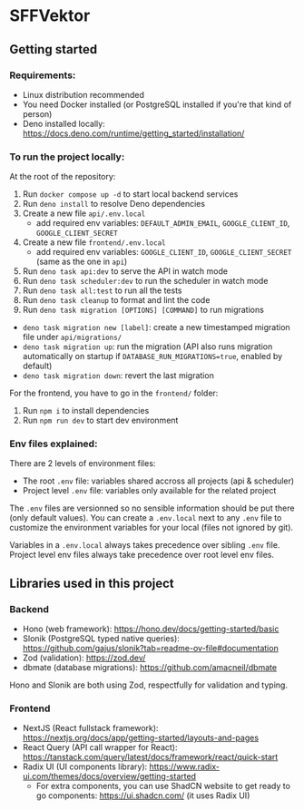 # SFFVektor

## Getting started

### Requirements:

- Linux distribution recommended
- You need Docker installed (or PostgreSQL installed if you're that kind of
  person)
- Deno installed locally:
  https://docs.deno.com/runtime/getting_started/installation/

### To run the project locally:

At the root of the repository:
1. Run `docker compose up -d` to start local backend services
2. Run `deno install` to resolve Deno dependencies
3. Create a new file `api/.env.local`
    - add required env variables: `DEFAULT_ADMIN_EMAIL`, `GOOGLE_CLIENT_ID`, `GOOGLE_CLIENT_SECRET`
4. Create a new file `frontend/.env.local`
    - add required env variables: `GOOGLE_CLIENT_ID`, `GOOGLE_CLIENT_SECRET` (same as the one in `api`)
5. Run `deno task api:dev` to serve the API in watch mode
6. Run `deno task scheduler:dev` to run the scheduler in watch mode
7. Run `deno task all:test` to run all the tests
8. Run `deno task cleanup` to format and lint the code
9. Run `deno task migration [OPTIONS] [COMMAND]` to run migrations
  - `deno task migration new [label]`: create a new timestamped migration file under `api/migrations/`
  - `deno task migration up`: run the migration (API also runs migration automatically on startup if `DATABASE_RUN_MIGRATIONS=true`, enabled by default)
  - `deno task migration down`: revert the last migration

For the frontend, you have to go in the `frontend/` folder:
1. Run `npm i` to install dependencies
2. Run `npm run dev` to start dev environment


### Env files explained:

There are 2 levels of environment files:

- The root `.env` file: variables shared accross all projects (api & scheduler)
- Project level `.env` file: variables only available for the related project

The `.env` files are versionned so no sensible information should be put there
(only default values). You can create a `.env.local` next to any `.env` file to
customize the environment variables for your local (files not ignored by git).

Variables in a `.env.local` always takes precedence over sibling `.env` file.
Project level env files always take precedence over root level env files.


## Libraries used in this project

### Backend
* Hono (web framework): https://hono.dev/docs/getting-started/basic
* Slonik (PostgreSQL typed native queries): https://github.com/gajus/slonik?tab=readme-ov-file#documentation
* Zod (validation): https://zod.dev/
* dbmate (database migrations): https://github.com/amacneil/dbmate

Hono and Slonik are both using Zod, respectfully for validation and typing.

### Frontend
* NextJS (React fullstack framework): https://nextjs.org/docs/app/getting-started/layouts-and-pages
* React Query (API call wrapper for React): https://tanstack.com/query/latest/docs/framework/react/quick-start
* Radix UI (UI components library): https://www.radix-ui.com/themes/docs/overview/getting-started
  * For extra components, you can use ShadCN website to get ready to go components: https://ui.shadcn.com/ (it uses Radix UI)
